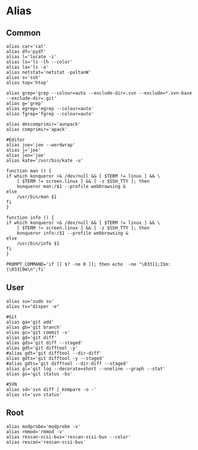 # Alias

## Common

	alias car='cat'
	alias df='pydf'
	alias l='locate -i'
	alias ls='ls -lh --color'
	alias la='ls -a'
	alias netstat='netstat -pultanW'
	alias s='ssh'
	alias top='htop'

	alias grep='grep --colour=auto --exclude-dir=.svn --exclude=*.svn-base --exclude-dir=.git'
	alias g='grep'
	alias egrep='egrep --colour=auto'
	alias fgrep='fgrep --colour=auto'

	alias descomprimir='aunpack'
	alias comprimir='apack'

	#Editor
	alias joe='joe --wordwrap'
	alias j='joe'
	alias jeo='joe'
	alias kate='/usr/bin/kate -u'

	function man () {
	if which konqueror >& /dev/null && [ $TERM != linux ] && \
		[ $TERM != screen.linux ] && [ -z $SSH_TTY ]; then
		konqueror man:/$1 --profile webbrowsing &
	else
		/usr/bin/man $1
	fi
	}

	function info () {
	if which konqueror >& /dev/null && [ $TERM != linux ] && \
		[ $TERM != screen.linux ] && [ -z $SSH_TTY ]; then
		konqueror info:/$1 --profile webbrowsing &
	else
		/usr/bin/info $1
	fi
	}

	PROMPT_COMMAND='if [[ $? -ne 0 ]]; then echo  -ne "\033[1;31m:(\033[0m\n";fi'

## User

	alias su='sudo su'
	alias tv="disper -e"

	#Git
	alias ga='git add'
	alias gb='git branch'
	alias gc='git commit -v'
	alias gd='git diff'
	alias gds='git diff --staged'
	alias gdt='git difftool -y'
	#alias gdt='git difftool --dir-diff'
	alias gdts='git difftool -y --staged'
	#alias gdts='git difftool --dir-diff --staged'
	alias gl='git log --decorate=short --oneline --graph --stat'
	alias gs='git status -bs'

	#SVN
	alias sd='svn diff | kompare -o -'
	alias st='svn status'

## Root

	alias modprobe='modprobe -v'
	alias rmmod='rmmod -v'
	alias rescan-scsi-bus='rescan-scsi-bus --color'
	alias rescan='rescan-scsi-bus'
